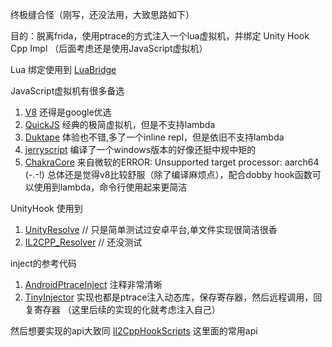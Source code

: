 终极缝合怪（刚写，还没法用，大致思路如下）

目的：脱离frida，使用ptrace的方式注入一个lua虚拟机，并绑定 Unity Hook Cpp Impl
（后面考虑还是使用JavaScript虚拟机）

Lua 绑定使用到 [LuaBridge](https://github.com/vinniefalco/LuaBridge) 

JavaScript虚拟机有很多备选
1. [V8](https://chromium.googlesource.com/v8/v8.git) 还得是google优选
2. [QuickJS](https://github.com/bellard/quickjs) 经典的极简虚拟机，但是不支持lambda
3. [Duktape](https://github.com/svaarala/duktape) 体验也不错,多了一个inline repl，但是依旧不支持lambda
4. [jerryscript](https://github.com/jerryscript-project/jerryscript) 编译了一个windows版本的好像还挺中规中矩的
5. [ChakraCore](https://github.com/chakra-core/ChakraCore) 来自微软的ERROR: Unsupported target processor: aarch64 (-.-!)
总体还是觉得v8比较舒服（除了编译麻烦点），配合dobby hook函数可以使用到lambda，命令行使用起来更简洁

UnityHook 使用到
1. [UnityResolve](https://github.com/issuimo/UnityResolve.hpp) // 只是简单测试过安卓平台,单文件实现很简洁很香
2. [IL2CPP_Resolver](https://github.com/sneakyevil/IL2CPP_Resolver) // 还没测试

inject的参考代码
1. [AndroidPtraceInject](https://github.com/SsageParuders/AndroidPtraceInject) 注释非常清晰
2. [TinyInjector](https://github.com/shunix/TinyInjector)
实现也都是ptrace注入动态库，保存寄存器，然后远程调用，回复寄存器 （这里后续的实现的化就考虑注入自己）

然后想要实现的api大致同 [Il2CppHookScripts](https://github.com/axhlzy/Il2CppHookScripts) 这里面的常用api
